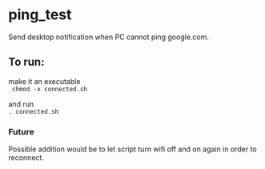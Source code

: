 # ping_test
Send desktop notification when PC cannot ping google.com.  

## To run:
make it an executable  
` chmod -x connected.sh`    

and run  
`. connected.sh`


### Future
Possible addition would be to let script turn wifi off and on again in order to reconnect.
